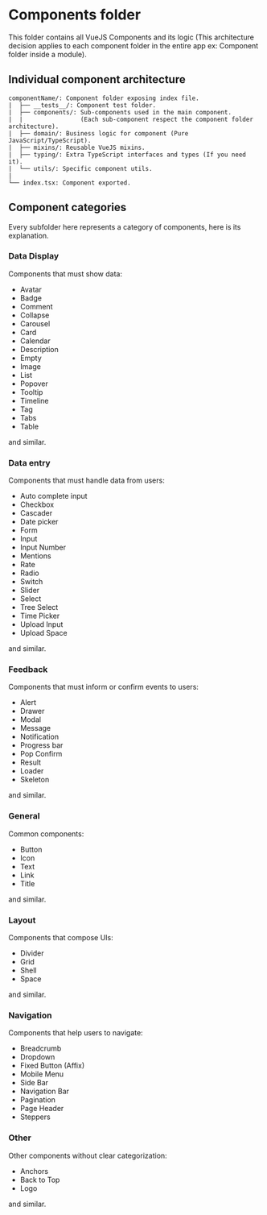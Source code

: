 # Components folder

This folder contains all VueJS Components and its logic (This architecture decision applies to each component folder in the entire app ex: Component folder inside a module).

## Individual component architecture

```
componentName/: Component folder exposing index file.
|  ├── __tests__/: Component test folder.
|  ├── components/: Sub-components used in the main component.
|  |                (Each sub-component respect the component folder architecture).
|  ├── domain/: Business logic for component (Pure JavaScript/TypeScript).
|  ├── mixins/: Reusable VueJS mixins.
|  ├── typing/: Extra TypeScript interfaces and types (If you need it).
|  └── utils/: Specific component utils.
|
└── index.tsx: Component exported.
```

## Component categories

Every subfolder here represents a category of components, here is its explanation.

### **Data Display**

Components that must show data:

- Avatar
- Badge
- Comment
- Collapse
- Carousel
- Card
- Calendar
- Description
- Empty
- Image
- List
- Popover
- Tooltip
- Timeline
- Tag
- Tabs
- Table

and similar.

### **Data entry**

Components that must handle data from users:

- Auto complete input
- Checkbox
- Cascader
- Date picker
- Form
- Input
- Input Number
- Mentions
- Rate
- Radio
- Switch
- Slider
- Select
- Tree Select
- Time Picker
- Upload Input
- Upload Space

and similar.

### **Feedback**

Components that must inform or confirm events to users:

- Alert
- Drawer
- Modal
- Message
- Notification
- Progress bar
- Pop Confirm
- Result
- Loader
- Skeleton

and similar.

### **General**

Common components:

- Button
- Icon
- Text
- Link
- Title

and similar.

### **Layout**

Components that compose UIs:

- Divider
- Grid
- Shell
- Space

and similar.

### **Navigation**

Components that help users to navigate:

- Breadcrumb
- Dropdown
- Fixed Button (Affix)
- Mobile Menu
- Side Bar
- Navigation Bar
- Pagination
- Page Header
- Steppers

### **Other**

Other components without clear categorization:

- Anchors
- Back to Top
- Logo

and similar.
